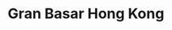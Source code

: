 ---
title: "Gran Basar Hong Kong"
url: /sant-boi-de-llobregat/gran-basar-hong-kong/
shop: comodidad
---